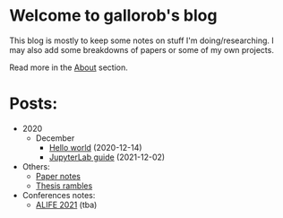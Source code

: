 # Welcome to gallorob's blog

This blog is mostly to keep some notes on stuff I'm doing/researching. I may also add some breakdowns of papers or some of my own projects.

Read more in the [About](about.md) section.

# Posts:

* 2020
  * December
    * [Hello world](_posts/2020-12-14-hello-world.md) (2020-12-14)
    * [JupyterLab guide](_post/../_posts/2021-12-02-jupyterlab.md) (2021-12-02)
* Others:
  * [Paper notes](paper_notes.md)
  * [Thesis rambles](thesis_rambles.md)
* Conferences notes:
  * [ALIFE 2021](alife2021.md) (tba)